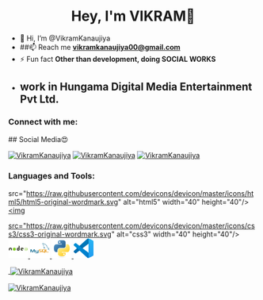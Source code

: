 <h1 align="center">Hey, I'm VIKRAM👋</h1>

- 👋 Hi, I’m @VikramKanaujiya <br>
- ##📫 Reach me **vikramkanaujiya00@gmail.com** <br>
- ⚡ Fun fact **Other than development, doing SOCIAL WORKS** <br>
- ## work in Hungama Digital Media Entertainment Pvt Ltd.
<h3 align="left">Connect with me:</h3>
## Social Media😍
<p align="left">
<a href="https://https://www.linkedin.com/in/vikram-kanaujiya-//" target="blank"><img align="center" src="https://raw.githubusercontent.com/rahuldkjain/github-profile-readme-generator/master/src/images/icons/Social/linked-in-alt.svg" alt="VikramKanaujiya" height="30" width="40" /></a>
<a href="https://www.facebook.com/vikram.kanaujiya.359"//" target="blank"><img align="center" src="https://raw.githubusercontent.com/rahuldkjain/github-profile-readme-generator/master/src/images/icons/Social/facebook.svg" alt="VikramKanaujiya" height="30" width="40" /></a>
<a href="https://www.instagram.com/_vikram_babu_" target="blank"><img align="center" src="https://raw.githubusercontent.com/rahuldkjain/github-profile-readme-generator/master/src/images/icons/Social/instagram.svg" alt="VikramKanaujiya" height="30" width="40" /></a>
</p>
<h3 align="left">Languages and Tools:</h3>

src="https://raw.githubusercontent.com/devicons/devicon/master/icons/html5/html5-original-wordmark.svg" alt="html5" width="40" height="40"/> </a> <a href="https://www.java.com" target="_blank" rel="noreferrer"> <img

src="https://raw.githubusercontent.com/devicons/devicon/master/icons/css3/css3-original-wordmark.svg" alt="css3" width="40" height="40"/> </a> <a href="https://www.w3.org/html/" target="_blank" rel="noreferrer"> <img
src="https://raw.githubusercontent.com/devicons/devicon/master/icons/nodejs/nodejs-original-wordmark.svg" alt="nodejs" width="40" height="40"/> </a> <a href="https://www.nodejs.com/" target="_blank" rel="noreferrer"> <img
src="https://raw.githubusercontent.com/devicons/devicon/master/icons/mysql/mysql-original-wordmark.svg" alt="mysql" width="40" height="40"/> </a> <a href="https://vuepress.vuejs.org/" target="_blank" rel="noreferrer"> 
<img src="https://github.com/devicons/devicon/blob/master/icons/python/python-original.svg" title="Python" alt="Python" width="40" height="40"/> 
<img src="https://github.com/devicons/devicon/blob/master/icons/vscode/vscode-original.svg" title="VsCode" alt="VsCode" width="40" height="40"/>
<p>&nbsp;<img align="center" src="https://github-readme-stats.vercel.app/api?username=VikramKanaujiya&show_icons=true&locale=en" alt="VikramKanaujiya" /></p>
<p><img align="center" src="https://github-readme-streak-stats.herokuapp.com/?user=Deeps230&" alt="VikramKanaujiya" /></p>
